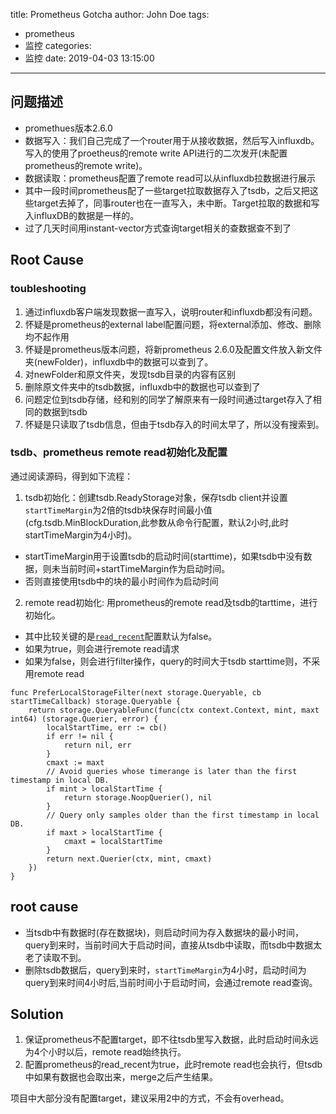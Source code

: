title: Prometheus Gotcha
author: John Doe
tags:
  - prometheus
  - 监控
categories:
  - 监控
date: 2019-04-03 13:15:00
---
## 问题描述
* promethues版本2.6.0
* 数据写入：我们自己完成了一个router用于从接收数据，然后写入influxdb。写入的使用了proetheus的remote write API进行的二次发开(未配置prometheus的remote write)。
* 数据读取：prometheus配置了remote read可以从influxdb拉数据进行展示
* 其中一段时间prometheus配了一些target拉取数据存入了tsdb，之后又把这些target去掉了，同事router也在一直写入，未中断。Target拉取的数据和写入influxDB的数据是一样的。
* 过了几天时间用instant-vector方式查询target相关的查数据查不到了

## Root Cause
### toubleshooting
1. 通过influxdb客户端发现数据一直写入，说明router和influxdb都没有问题。
2. 怀疑是prometheus的external label配置问题，将external添加、修改、删除均不起作用
3. 怀疑是prometheus版本问题，将新prometheus 2.6.0及配置文件放入新文件夹(newFolder)，influxdb中的数据可以查到了。
4. 对newFolder和原文件夹，发现tsdb目录的内容有区别
5. 删除原文件夹中的tsdb数据，influxdb中的数据也可以查到了
6. 问题定位到tsdb存储，经和别的同学了解原来有一段时间通过target存入了相同的数据到tsdb
7. 怀疑是只读取了tsdb信息，但由于tsdb存入的时间太早了，所以没有搜索到。

### tsdb、prometheus remote read初始化及配置
通过阅读源码，得到如下流程：
1. tsdb初始化：创建tsdb.ReadyStorage对象，保存tsdb client并设置`startTimeMargin`为2倍的tsdb块保存时间最小值(cfg.tsdb.MinBlockDuration,此参数从命令行配置，默认2小时,此时startTimeMargin为4小时)。
* startTimeMargin用于设置tsdb的启动时间(starttime)，如果tsdb中没有数据，则未当前时间+startTimeMargin作为启动时间。
* 否则直接使用tsdb中的块的最小时间作为启动时间

2. remote read初始化: 用prometheus的remote read及tsdb的tarttime，进行初始化。
* 其中比较关键的是[`read_recent`](https://prometheus.io/docs/prometheus/2.6/configuration/configuration/#remote_read)配置默认为false。
* 如果为true，则会进行remote read请求
* 如果为false，则会进行filter操作，query的时间大于tsdb starttime则，不采用remote read
``` golang
func PreferLocalStorageFilter(next storage.Queryable, cb startTimeCallback) storage.Queryable {
	return storage.QueryableFunc(func(ctx context.Context, mint, maxt int64) (storage.Querier, error) {
		localStartTime, err := cb()
		if err != nil {
			return nil, err
		}
		cmaxt := maxt
		// Avoid queries whose timerange is later than the first timestamp in local DB.
		if mint > localStartTime {
			return storage.NoopQuerier(), nil
		}
		// Query only samples older than the first timestamp in local DB.
		if maxt > localStartTime {
			cmaxt = localStartTime
		}
		return next.Querier(ctx, mint, cmaxt)
	})
}
```

## root cause
* 当tsdb中有数据时(存在数据块)，则启动时间为存入数据块的最小时间，query到来时，当前时间大于启动时间，直接从tsdb中读取，而tsdb中数据太老了读取不到。
* 删除tsdb数据后，query到来时，`startTimeMargin`为4小时，启动时间为query到来时间4小时后,当前时间小于启动时间，会通过remote read查询。


## Solution
1. 保证prometheus不配置target，即不往tsdb里写入数据，此时启动时间永远为4个小时以后，remote read始终执行。
2. 配置prometheus的read_recent为true，此时remote read也会执行，但tsdb中如果有数据也会取出来，merge之后产生结果。

项目中大部分没有配置target，建议采用2中的方式，不会有overhead。